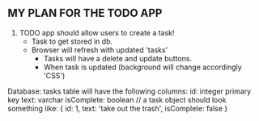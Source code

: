 ## MY PLAN FOR THE TODO APP ##

1. TODO app should allow users to create a task!
    *   Task to get stored in db.
    *   Browser will refresh with updated 'tasks'
        *   Tasks will have a delete and update buttons. 
        *   When task is updated (background will change accordingly 'CSS')


Database:
tasks table will have the following columns:
id: integer primary key
text: varchar
isComplete: boolean
// a task object should look something like:
{
  id: 1,
  text: 'take out the trash',
  isComplete: false
}